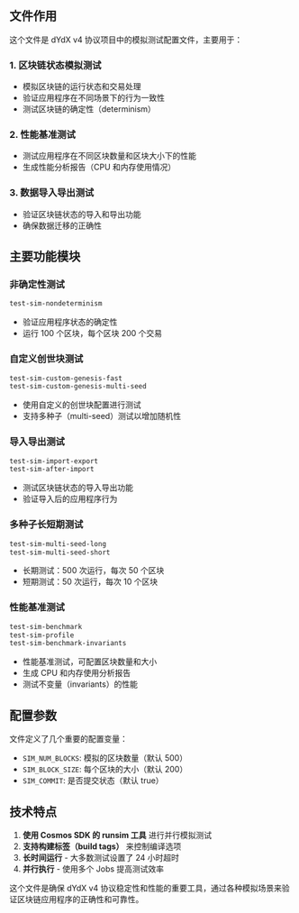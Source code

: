 ## 文件作用

这个文件是 dYdX v4 协议项目中的模拟测试配置文件，主要用于：

### 1. **区块链状态模拟测试**
- 模拟区块链的运行状态和交易处理
- 验证应用程序在不同场景下的行为一致性
- 测试区块链的确定性（determinism）

### 2. **性能基准测试**
- 测试应用程序在不同区块数量和区块大小下的性能
- 生成性能分析报告（CPU 和内存使用情况）

### 3. **数据导入导出测试**
- 验证区块链状态的导入和导出功能
- 确保数据迁移的正确性

## 主要功能模块

### **非确定性测试**
```makefile
test-sim-nondeterminism
```
- 验证应用程序状态的确定性
- 运行 100 个区块，每个区块 200 个交易

### **自定义创世块测试**
```makefile
test-sim-custom-genesis-fast
test-sim-custom-genesis-multi-seed
```
- 使用自定义的创世块配置进行测试
- 支持多种子（multi-seed）测试以增加随机性

### **导入导出测试**
```makefile
test-sim-import-export
test-sim-after-import
```
- 测试区块链状态的导入导出功能
- 验证导入后的应用程序行为

### **多种子长短期测试**
```makefile
test-sim-multi-seed-long
test-sim-multi-seed-short
```
- 长期测试：500 次运行，每次 50 个区块
- 短期测试：50 次运行，每次 10 个区块

### **性能基准测试**
```makefile
test-sim-benchmark
test-sim-profile
test-sim-benchmark-invariants
```
- 性能基准测试，可配置区块数量和大小
- 生成 CPU 和内存使用分析报告
- 测试不变量（invariants）的性能

## 配置参数

文件定义了几个重要的配置变量：
- `SIM_NUM_BLOCKS`: 模拟的区块数量（默认 500）
- `SIM_BLOCK_SIZE`: 每个区块的大小（默认 200）
- `SIM_COMMIT`: 是否提交状态（默认 true）

## 技术特点

1. **使用 Cosmos SDK 的 runsim 工具** 进行并行模拟测试
2. **支持构建标签（build tags）** 来控制编译选项
3. **长时间运行** - 大多数测试设置了 24 小时超时
4. **并行执行** - 使用多个 Jobs 提高测试效率

这个文件是确保 dYdX v4 协议稳定性和性能的重要工具，通过各种模拟场景来验证区块链应用程序的正确性和可靠性。